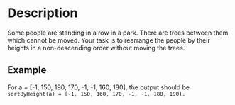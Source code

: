 # Description

Some people are standing in a row in a park. There are trees between them which cannot be moved. Your task is to rearrange the people by their heights in a non-descending order without moving the trees.

## Example

For a = [-1, 150, 190, 170, -1, -1, 160, 180], the output should be
`sortByHeight(a) = [-1, 150, 160, 170, -1, -1, 180, 190].`

